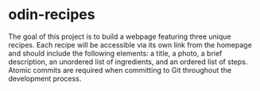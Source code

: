 # odin-recipes

The goal of this project is to build a webpage featuring three unique recipes. Each recipe will be accessible via its own link from the homepage and should include the following elements: a title, a photo, a brief description, an unordered list of ingredients, and an ordered list of steps. Atomic commits are required when committing to Git throughout the development process.
